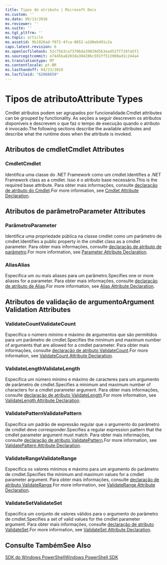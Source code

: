 ```yaml
---
title: Tipos de atributo | Microsoft Docs
ms.custom: ''
ms.date: 09/13/2016
ms.reviewer: ''
ms.suite: ''
ms.tgt_pltfrm: ''
ms.topic: article
ms.assetid: 9b1026ad-f072-4fca-8052-a2d8eb491c2a
caps.latest.revision: 6
ms.openlocfilehash: 52c75b3ca73706da39029d5b3ead52ff7197a5f1
ms.sourcegitcommit: e7445ba8203da304286c591ff513900ad1c244a4
ms.translationtype: MT
ms.contentlocale: pt-BR
ms.lasthandoff: 04/23/2019
ms.locfileid: "62068650"
---
```

# <a name="attribute-types"></a><span data-ttu-id="a5ec7-102">Tipos de atributo</span><span class="sxs-lookup"><span data-stu-id="a5ec7-102">Attribute Types</span></span>

<span data-ttu-id="a5ec7-103">Cmdlet atributos podem ser agrupados por funcionalidade.</span><span class="sxs-lookup"><span data-stu-id="a5ec7-103">Cmdlet attributes can be grouped by functionality.</span></span>
<span data-ttu-id="a5ec7-104">As seções a seguir descrevem os atributos disponíveis e descrevem o que faz o tempo de execução quando o atributo é invocado.</span><span class="sxs-lookup"><span data-stu-id="a5ec7-104">The following sections describe the available attributes and describe what the runtime does when the attribute is invoked.</span></span>

## <a name="cmdlet-attributes"></a><span data-ttu-id="a5ec7-105">Atributos de cmdlet</span><span class="sxs-lookup"><span data-stu-id="a5ec7-105">Cmdlet Attributes</span></span>

### <a name="cmdlet"></a><span data-ttu-id="a5ec7-106">Cmdlet</span><span class="sxs-lookup"><span data-stu-id="a5ec7-106">Cmdlet</span></span>

<span data-ttu-id="a5ec7-107">Identifica uma classe do .NET Framework como um cmdlet.</span><span class="sxs-lookup"><span data-stu-id="a5ec7-107">Identifies a .NET Framework class as a cmdlet.</span></span>
<span data-ttu-id="a5ec7-108">Isso é o atributo base necessário.</span><span class="sxs-lookup"><span data-stu-id="a5ec7-108">This is the required base attribute.</span></span>
<span data-ttu-id="a5ec7-109">Para obter mais informações, consulte [declaração de atributo do Cmdlet](./cmdlet-attribute-declaration.md).</span><span class="sxs-lookup"><span data-stu-id="a5ec7-109">For more information, see [Cmdlet Attribute Declaration](./cmdlet-attribute-declaration.md).</span></span>

## <a name="parameter-attributes"></a><span data-ttu-id="a5ec7-110">Atributos de parâmetro</span><span class="sxs-lookup"><span data-stu-id="a5ec7-110">Parameter Attributes</span></span>

### <a name="parameter"></a><span data-ttu-id="a5ec7-111">Parâmetro</span><span class="sxs-lookup"><span data-stu-id="a5ec7-111">Parameter</span></span>

<span data-ttu-id="a5ec7-112">Identifica uma propriedade pública na classe cmdlet como um parâmetro de cmdlet.</span><span class="sxs-lookup"><span data-stu-id="a5ec7-112">Identifies a public property in the cmdlet class as a cmdlet parameter.</span></span>
<span data-ttu-id="a5ec7-113">Para obter mais informações, consulte [declaração de atributo de parâmetro](./parameter-attribute-declaration.md).</span><span class="sxs-lookup"><span data-stu-id="a5ec7-113">For more information, see [Parameter Attribute Declaration](./parameter-attribute-declaration.md).</span></span>

### <a name="alias"></a><span data-ttu-id="a5ec7-114">Alias</span><span class="sxs-lookup"><span data-stu-id="a5ec7-114">Alias</span></span>

<span data-ttu-id="a5ec7-115">Especifica um ou mais aliases para um parâmetro.</span><span class="sxs-lookup"><span data-stu-id="a5ec7-115">Specifies one or more aliases for a parameter.</span></span>
<span data-ttu-id="a5ec7-116">Para obter mais informações, consulte [declaração de atributo de Alias](./alias-attribute-declaration.md).</span><span class="sxs-lookup"><span data-stu-id="a5ec7-116">For more information, see [Alias Attribute Declaration](./alias-attribute-declaration.md).</span></span>

## <a name="argument-validation-attributes"></a><span data-ttu-id="a5ec7-117">Atributos de validação de argumento</span><span class="sxs-lookup"><span data-stu-id="a5ec7-117">Argument Validation Attributes</span></span>

### <a name="validatecount"></a><span data-ttu-id="a5ec7-118">ValidateCount</span><span class="sxs-lookup"><span data-stu-id="a5ec7-118">ValidateCount</span></span>

<span data-ttu-id="a5ec7-119">Especifica o número mínimo e máximo de argumentos que são permitidos para um parâmetro de cmdlet.</span><span class="sxs-lookup"><span data-stu-id="a5ec7-119">Specifies the minimum and maximum number of arguments that are allowed for a cmdlet parameter.</span></span>
<span data-ttu-id="a5ec7-120">Para obter mais informações, consulte [declaração de atributo ValidateCount](./validatecount-attribute-declaration.md).</span><span class="sxs-lookup"><span data-stu-id="a5ec7-120">For more information, see [ValidateCount Attribute Declaration](./validatecount-attribute-declaration.md).</span></span>

### <a name="validatelength"></a><span data-ttu-id="a5ec7-121">ValidateLength</span><span class="sxs-lookup"><span data-stu-id="a5ec7-121">ValidateLength</span></span>

<span data-ttu-id="a5ec7-122">Especifica um número mínimo e máximo de caracteres para um argumento de parâmetro de cmdlet.</span><span class="sxs-lookup"><span data-stu-id="a5ec7-122">Specifies a minimum and maximum number of characters for a cmdlet parameter argument.</span></span>
<span data-ttu-id="a5ec7-123">Para obter mais informações, consulte [declaração de atributo ValidateLength](./validatelength-attribute-declaration.md).</span><span class="sxs-lookup"><span data-stu-id="a5ec7-123">For more information, see [ValidateLength Attribute Declaration](./validatelength-attribute-declaration.md).</span></span>

### <a name="validatepattern"></a><span data-ttu-id="a5ec7-124">ValidatePattern</span><span class="sxs-lookup"><span data-stu-id="a5ec7-124">ValidatePattern</span></span>

<span data-ttu-id="a5ec7-125">Especifica um padrão de expressão regular que o argumento do parâmetro de cmdlet deve corresponder.</span><span class="sxs-lookup"><span data-stu-id="a5ec7-125">Specifies a regular expression pattern that the cmdlet parameter argument must match.</span></span>
<span data-ttu-id="a5ec7-126">Para obter mais informações, consulte [declaração de atributo ValidatePattern](./validatepattern-attribute-declaration.md).</span><span class="sxs-lookup"><span data-stu-id="a5ec7-126">For more information, see [ValidatePattern Attribute Declaration](./validatepattern-attribute-declaration.md).</span></span>

### <a name="validaterange"></a><span data-ttu-id="a5ec7-127">ValidateRange</span><span class="sxs-lookup"><span data-stu-id="a5ec7-127">ValidateRange</span></span>

<span data-ttu-id="a5ec7-128">Especifica os valores mínimos e máximo para um argumento do parâmetro de cmdlet.</span><span class="sxs-lookup"><span data-stu-id="a5ec7-128">Specifies the minimum and maximum values for a cmdlet parameter argument.</span></span>
<span data-ttu-id="a5ec7-129">Para obter mais informações, consulte [declaração de atributo ValidateRange](./validaterange-attribute-declaration.md).</span><span class="sxs-lookup"><span data-stu-id="a5ec7-129">For more information, see [ValidateRange Attribute Declaration](./validaterange-attribute-declaration.md).</span></span>

### <a name="validateset"></a><span data-ttu-id="a5ec7-130">ValidateSet</span><span class="sxs-lookup"><span data-stu-id="a5ec7-130">ValidateSet</span></span>

<span data-ttu-id="a5ec7-131">Especifica um conjunto de valores válidos para o argumento do parâmetro de cmdlet.</span><span class="sxs-lookup"><span data-stu-id="a5ec7-131">Specifies a set of valid values for the cmdlet parameter argument.</span></span>
<span data-ttu-id="a5ec7-132">Para obter mais informações, consulte [declaração de atributo ValidateSet](./validateset-attribute-declaration.md).</span><span class="sxs-lookup"><span data-stu-id="a5ec7-132">For more information, see [ValidateSet Attribute Declaration](./validateset-attribute-declaration.md).</span></span>

## <a name="see-also"></a><span data-ttu-id="a5ec7-133">Consulte Também</span><span class="sxs-lookup"><span data-stu-id="a5ec7-133">See Also</span></span>

[<span data-ttu-id="a5ec7-134">SDK do Windows PowerShell</span><span class="sxs-lookup"><span data-stu-id="a5ec7-134">Windows PowerShell SDK</span></span>](../windows-powershell-reference.md)
